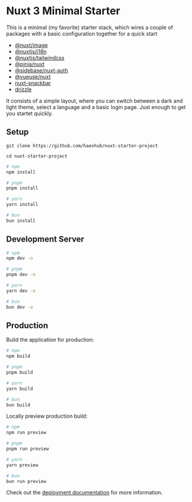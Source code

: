 # Nuxt 3 Minimal Starter

This is a minimal (my favorite) starter stack, which wires a couple of packages with a basic configuration together for a quick start

- [@nuxt/image](https://image.nuxt.com/?utm_source=nuxt_website&utm_medium=modules)
- [@nuxtjs/i18n](https://nuxt.com/modules/i18n)
- [@nuxtjs/tailwindcss](https://nuxt.com/modules/tailwindcss)
- [@pinia/nuxt](https://nuxt.com/modules/pinia)
- [@sidebase/nuxt-auth](https://nuxt.com/modules/sidebase-auth)
- [@vueuse/nuxt](https://nuxt.com/modules/vueuse)
- [nuxt-snackbar](https://nuxt.com/modules/snackbar)
- [drizzle](https://orm.drizzle.team/)

It consists of a simple layout, where you can switch between a dark and light theme, select a language and a basic login page. Just enough to get you startet quickly.

## Setup

```
git clone https://github.com/haexhub/nuxt-starter-project
```

```
cd nuxt-starter-project
```

```bash
# npm
npm install

# pnpm
pnpm install

# yarn
yarn install

# bun
bun install
```

## Development Server

```bash
# npm
npm dev -o

# pnpm
pnpm dev -o

# yarn
yarn dev -o

# bun
bun dev -o
```

## Production

Build the application for production:

```bash
# npm
npm build

# pnpm
pnpm build

# yarn
yarn build

# bun
bun build
```

Locally preview production build:

```bash
# npm
npm run preview

# pnpm
pnpm run preview

# yarn
yarn preview

# bun
bun run preview
```

Check out the [deployment documentation](https://nuxt.com/docs/getting-started/deployment) for more information.
